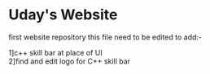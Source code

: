 # Uday's Website
first website repository
this file need to be edited to add:-

1]c++ skill bar at place of UI <br />
2]find and edit logo for C++ skill bar
